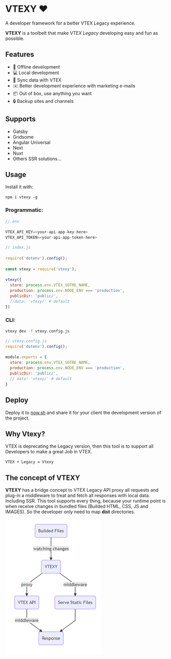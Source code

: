 # VTEXY ❤️
A developer framework for a better VTEX Legacy experience.

**VTEXY** is a toolbelt that make *VTEX Legacy* developing easy and fun as possible.

## Features
- 📴 Offline development
- 💻 Local development
- 📡 Sync data with VTEX
- ✉️  Better development experience with marketing e-mails
- 📦 Out of box, use anything you want
- 🔒 Backup sites and channels

## Supports
- Gatsby
- Gridsome
- Angular Universal
- Next
- Nuxt
- Others SSR solutions...


## Usage

Install it with:

`npm i vtexy -g`

### Programmatic:
``` javascript
//.env

VTEX_API_KEY=<your-api-app-key-here>
VTEX_API_TOKEN=<your-api-app-token-here>
```

``` javascript
// index.js

require('dotenv').config();

const vtexy = require('vtexy');

vtexy({
  store: process.env.VTEX_SOTRE_NAME,
  production: process.env.NODE_ENV === 'production',
  publicDir: 'public/',
  //data: 'vtexy/' # default
})
```

### CLI:
``` bash
vtexy dev -f vtexy.config.js
```

``` javascript
// vtexy.config.js
require('dotenv').config();

module.exports = {
  store: process.env.VTEX_SOTRE_NAME,
  production: process.env.NODE_ENV === 'production',
  publicDir: 'public/',
  // data: 'vtexy/' # default
}
```

## Deploy
Deploy it to [now.sh](https://now.sh) and share it for your client the development version of the project.


## Why Vtexy?
VTEX is deprecating the Legacy version, then this tool is to support all Developers to make a great Job in VTEX.

`VTEX + Legacy = Vtexy`

## The concept of VTEXY
**VTEXY** has a bridge concept to VTEX Legacy API proxy all requests and plug-in a middleware to treat and fetch all responses with local data. Including SSR. This tool supports every thing, because your runtime point is when receive changes in bundled files (Builded HTML, CSS, JS and IMAGES). So the developer only need to map **dist** directories.

![](./docs/flux.png)

<!--## What this tool do?
This tool make a local verison of your Store, getting all information of your commerce and making a local API.
`vtexy start`

## And after? How i publish all the content to the Production?
The tool gives you a CLI command to publish
`vtexy publish`

> Note: This command only publish the CMS Content, not all the store.
For publish all store use `--force` flag.

## How the tool get the store informations?
All the usage of VTEX API has been required by https://www.npmjs.com/package/vtex.
The usage is the same, but for Legacy version.

## Comming Features
- CMS
  - Placeholder
    - Local Data
    - Import/Export for Production and Local
  - HTML Templates
    - Render local HTML Files
  - Channels
    - Get local configurations for channels

## Todo List
- [ ] Files Manager
  - [ ] Proxy production `.js, .css, images, ...` to local -->
